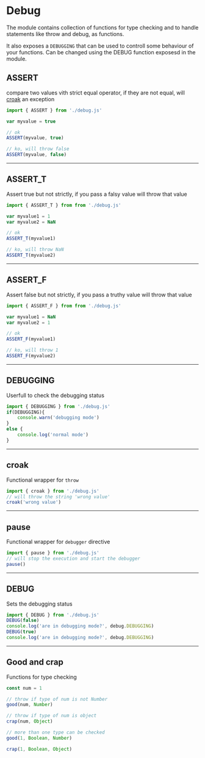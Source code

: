 Debug
===

The module contains collection of functions for type checking and to handle
statements like throw and debug, as functions.

It also exposes a ```DEBUGGING``` that can be used to controll some behaviour
of your functions. Can be changed using the DEBUG function exposesd in the
module.

ASSERT
---
compare two values vith strict equal operator, if they are not equal, will [croak](debug.md#croak) an exception
```javascript
import { ASSERT } from './debug.js'

var myvalue = true

// ok
ASSERT(myvalue, true)

// ko, will throw false
ASSERT(myvalue, false)
```
---

ASSERT_T
---
Assert true but not strictly, if you pass a falsy value will throw that value
```javascript
import { ASSERT_T } from from './debug.js'

var myvalue1 = 1
var myvalue2 = NaN

// ok
ASSERT_T(myvalue1)

// ko, will throw NaN
ASSERT_T(myvalue2)
```
---

ASSERT_F
---
Assert false but not strictly, if you pass a truthy value will throw that value
```javascript
import { ASSERT_F } from from './debug.js'

var myvalue1 = NaN
var myvalue2 = 1

// ok
ASSERT_F(myvalue1)

// ko, will throw 1
ASSERT_F(myvalue2)
```
---

DEBUGGING
---
Userfull to check the debugging status
```javascript
import { DEBUGGING } from './debug.js'
if(DEBUGGING){
	console.warn('debugging mode')
}
else {
	console.log('normal mode')
}
```
---

croak
---
Functional wrapper for ```throw```
```javascript
import { croak } from './debug.js'
// will throw the string 'wrong value'
croak('wrong value')
```
---

pause
---
Functional wrapper for ```debugger``` directive
```javascript
import { pause } from './debug.js'
// will stop the execution and start the debugger
pause()
```
---

DEBUG
---
Sets the debugging status
```javascript
import { DEBUG } from './debug.js'
DEBUG(false)
console.log('are in debugging mode?', debug.DEBUGGING)
DEBUG(true)
console.log('are in debugging mode?', debug.DEBUGGING)
```
---

Good and crap
---

Functions for type checking

```javascript
const num = 1

// throw if type of num is not Number
good(num, Number)

// throw if type of num is object
crap(num, Object)

// more than one type can be checked
good(1, Boolean, Number)

crap(1, Boolean, Object)
